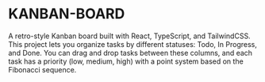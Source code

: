 # KANBAN-BOARD
A retro-style Kanban board built with React, TypeScript, and TailwindCSS.   This project lets you organize tasks by different statuses: Todo, In Progress, and Done. You can drag and drop tasks between these columns, and each task has a priority (low, medium, high) with a point system based on the Fibonacci sequence.

